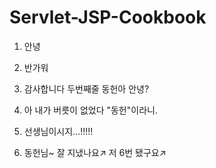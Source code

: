 # Servlet-JSP-Cookbook

1. 안녕

2. 반가워


3. 감사합니다
두번째줄
동헌아 안녕? 


4.  아 내가 버릇이 없었다 "동헌"이라니.

5. 선생님이시지...!!!!!
7. 동헌님~ 잘 지냈나요↗ 저 6번 됐구요↗
